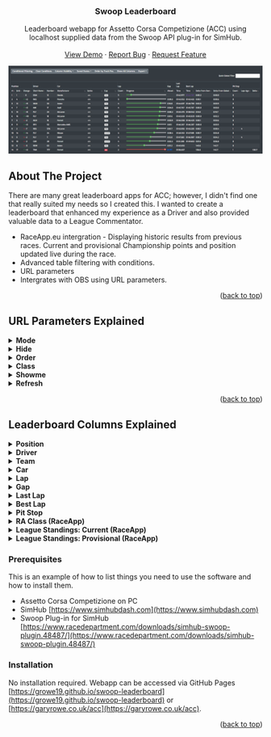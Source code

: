 
<div align="center">

  <h3 align="center">Swoop Leaderboard </h3>

  <p align="center">
    Leaderboard webapp for Assetto Corsa Competizione (ACC) using localhost supplied data from the Swoop API plug-in for SimHub.
    <br />
    <br />
    <a href="https://growe19.github.io/swoop-leaderboard/?mode=static&hide=0&order=1&class=&showme=&refresh=2500">View Demo</a>
    ·
    <a href="https://github.com/growe19/swoop-leaderboard/issues">Report Bug</a>
    ·
    <a href="https://github.com/growe19/swoop-leaderboard/issues">Request Feature</a>
  </p>
</div>
<img src="https://github.com/growe19/swoop-leaderboard/blob/main/Leaderboard.PNG"/>




<!-- ABOUT THE PROJECT -->
## About The Project

There are many great leaderboard apps for ACC; however, I didn't find one that really suited my needs so I created this. I wanted to create a leaderboard that enhanced my experience as a Driver and also provided valuable data to a League Commentator.

* RaceApp.eu intergration - Displaying historic results from previous races. Current and provisional Championship points and position updated live during the race.
* Advanced table filtering with conditions.
* URL parameters
* Intergrates with OBS using URL parameters.

<p align="right">(<a href="#top">back to top</a>)</p>

## URL Parameters Explained

<details>
  <summary><b>Mode</b></summary>
  <ul>
    <li><b><code>live</code></b> This mode requires ACC, SimHub and the SwoopAPI to be running to see data in the table.</li>
    <li><b><code>static</code></b> Sample test data mode that will not update.</li>
  </ul>
</details>
  
  <details>
  <summary><b>Hide</b></summary>
  <ul>
    <li><b><code>number</code></b> .</li>
  </ul>
</details>
  
  <details>
  <summary><b>Order</b></summary>
  <ul>
<li><b><code>number</code></b> .</li>
  </ul>
</details>
  
  <details>
  <summary><b>Class</b></summary>
  <ul>
<li><b><code>word</code></b> .</li>
  </ul>
</details>
  
  <details>
  <summary><b>Showme</b></summary>
  <ul>
<li><b><code>number</code></b> .</li>
  </ul>
</details>
  
  <details>
  <summary><b>Refresh</b></summary>
  <ul>
<li><b><code>number</code></b> .</li>
  </ul>
</details>

<p align="right">(<a href="#top">back to top</a>)</p>

## Leaderboard Columns Explained

<details>
  <summary><b>Position</b></summary>
  <ul>
    <li><b>Track</b> position is the standard position of the Driver on track. Pretty standard for Column 1 in any Leaderboard.</li>
    <li><b>Grid</b> is the position the Driver started the race in. Usually where they finished in Qualifying.</li>
    <li><b>Change</b> is the difference between the Driver's starting Grid position and their Track position. Illustrated with a red down arrow if the Driver has dropped positions, a green up arrow if they have gained positions and a straight dash line if their position has not changed. 
      <br/><img src="https://github.com/growe19/swoop-leaderboard/blob/main/change.PNG" /> 
      </li>
  </ul>
</details>

<details>
  <summary><b>Driver</b></summary>
    <ul>
    <li><b>Short Name</b> is the three letter Driver code. This <b>is</b> the first three letters of the Driver's Last Name, regardless of what they have set in-game. Because of this you can have more than one Driver with the same Short Name, which is not true to real life.</li>
    <li><b>Flag</b> for the Nationality of the Driver.</li>
    <li><b>Nationality</b> as a word for the Driver.</li>
    <li><b>Number</b> is the Driver Number.</li>
    <li><b>Full Name</b> of the Driver.</li>
    <li><b>First Name</b> of the Driver.</li>
    <li><b>Last Name</b> of the Driver.</li>
    <li><b>Cat.</b> is the Category of the Driver; PLATINUM, GOLD, SILVER, BRONZE, etc.</li>
  </ul>
</details>

<details>
  <summary><b>Team</b></summary>
  <ul>
    <li><b>Name</b> of the Team.</li>
    <li><b>Flag</b> for the Nationality of the Team.</li>
  </ul>
</details>

<details>
  <summary><b>Car</b></summary>
    <ul>
    <li><b>Logo</b>, Text</li>
    <li><b>Manufacturer</b>, Text</li>
    <li><b>Model</b>, Text</li>
    <li><b>Series</b> is the Series of the Car; GT3, GT4, etc.</li>
    <li><b>Cup</b> is the Cup of the Car; PRO, PRO-AM, SILVER, AM, etc.</li>
  </ul>
</details>

<details>
  <summary><b>Lap</b></summary>
  <ul>
    <li><b>Count</b>, is the number of Laps the Driver has completed.</li>
    <li><b>Progress</b>, along the track distance is indicated with a progress bar. The progress bar colour will turn red when the Driver is travelling through the Pit Lane or has stopped in the Pit Box. The progress bar resets from 100% back to 0% at the Start/Finish Line.
    <br/><img src="https://github.com/growe19/swoop-leaderboard/blob/main/Progress.PNG" /> 
  </ul>
</details>

<details>
  <summary><b>Gap</b></summary>
    <ul>
    <li><b>Ahead</b>, Text</li>
    <li><b>To Lead</b>, Text</li>
  </ul>
</details>

<details>
  <summary><b>Last Lap</b></summary>
  <ul>
    <li><b>Time</b>, Text</li>
    <li><b>Sector 1</b>, Text</li>
    <li><b>Sector 2</b>, Text</li>
    <li><b>Sector 3</b>, Text</li>
  </ul>
</details>

<details>
  <summary><b>Best Lap</b></summary>
 <ul>
    <li><b>Time</b>, Text</li>
    <li><b>Sector 1</b>, Text</li>
    <li><b>Sector 2</b>, Text</li>
    <li><b>Sector 3</b>, Text</li>
    <li><b>Delta From Own</b>, Text</li>
    <li><b>Delta From Global</b>, Text</li>
  </ul>
</details>

<details>
  <summary><b>Pit Stop</b></summary>
 <ul>
    <li><b>Count</b>, Text</li>
    <li><b>Laps Ago</b>, Text</li>
    <li><b>Delta</b>, Text</li>
   <li><b>ExitPos</b> is a prediction of the Track Position the Driver will be if they were to pit at any given time.</li>
  </ul>
</details>

<details>
  <summary><b>RA Class (RaceApp)</b></summary>
 <ul>
    <li><b>Class</b>, Text</li>
    <li><b>Pos</b>, Text</li>
    <li><b>Gap &amp; Traffic</b>, Text</li>
  </ul>
</details>

<details>
  <summary><b>League Standings: Current (RaceApp)</b></summary>
 <ul>
    <li><b>Pos</b>, Text</li>
    <li><b>Pts</b>, Text</li>
  </ul>
</details>

<details>
  <summary><b>League Standings: Provisional (RaceApp)</b></summary>
 <ul>
    <li><b>Change</b> is the difference between the <code>Current RaceApp League Standing Position</code> and the <code>Provisional RaceApp League Standing Position</code>. Illustrated with a red down arrow if the Driver has dropped positions, a green up arrow if they have gained positions and a straight dash line if their position has not changed.</li>
    <li><b>Pos</b> is the predicted <code>Provisional RaceApp League Standing Position</code> based on the Driver's <code>Current RaceApp League Standing Position</code> with the Points for their RaceApp Class Position Points combined.</li>
    <li><b>Pts</b>, Text</li>
  </ul>
</details>




### Prerequisites

This is an example of how to list things you need to use the software and how to install them.
* Assetto Corsa Competizione on PC
* SimHub [https://www.simhubdash.com](https://www.simhubdash.com)
* Swoop Plug-in for SimHub [https://www.racedepartment.com/downloads/simhub-swoop-plugin.48487/](https://www.racedepartment.com/downloads/simhub-swoop-plugin.48487/)

### Installation

No installation required. Webapp can be accessed via GitHub Pages [https://growe19.github.io/swoop-leaderboard](https://growe19.github.io/swoop-leaderboard) or [https://garyrowe.co.uk/acc](https://garyrowe.co.uk/acc).

<p align="right">(<a href="#top">back to top</a>)</p>
